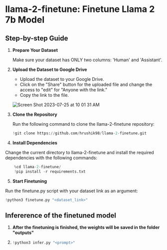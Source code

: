 # llama-2-finetune: Finetune Llama 2 7b Model

## Step-by-step Guide

1. **Prepare Your Dataset**

   Make sure your dataset has ONLY two columns: 'Human' and 'Assistant'.

2. **Upload the Dataset to Google Drive**

   - Upload the dataset to your Google Drive.
   - Click on the "Share" button for the uploaded file and change the access to "edit" for "Anyone with the link."
   - Copy the link to the file.

   ![Screen Shot 2023-07-25 at 10 01 31 AM](https://github.com/hrushik98/llama-2-finetune/assets/91076764/5bf9b201-f086-430f-8573-ded39d7ca70d)

3. **Clone the Repository**

   Run the following command to clone the llama-2-finetune repository:
   ```python
   !git clone https://github.com/hrushik98/llama-2-finetune.git 
   ```

4. **Install Dependencies**

Change the current directory to llama-2-finetune and install the required dependencies with the following commands:

  ```python
      %cd llama-2-finetune/
      !pip install -r requirements.txt    
  ```
5. **Start Finetuning**

Run the finetune.py script with your dataset link as an argument:
  ```python
  !python3 finetune.py "<dataset_link>"  
  ```

## Infererence of the finetuned model
1. **After the finetuning is finished, the weights will be saved in the folder "outputs"**
2. ```python
   !python3 infer.py "<prompt>"
   
   ```

